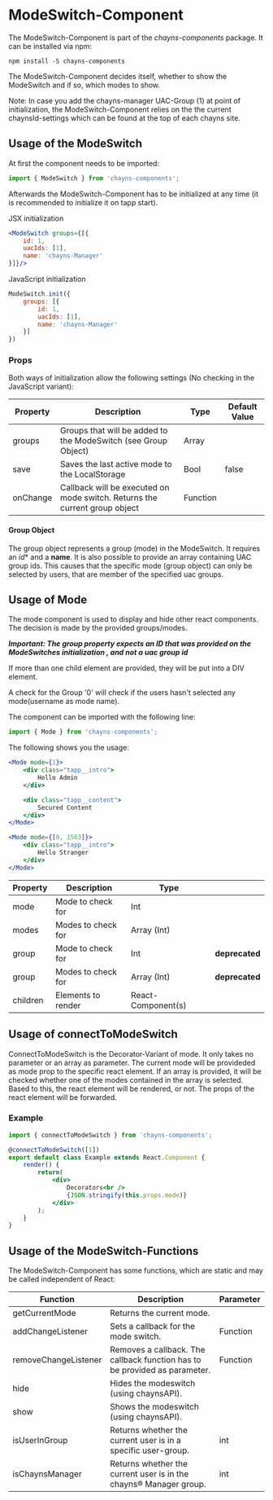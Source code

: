 # ModeSwitch-Component

The ModeSwitch-Component is part of the *chayns-components* package. It can be installed via npm:

    npm install -S chayns-components
    
The ModeSwitch-Component decides itself, whether to show the ModeSwitch and if so, which modes to show.

Note: In case you add the chayns-manager UAC-Group (1) at point of initialization, the ModeSwitch-Component relies on the 
the current chaynsId-settings which can be found at the top of each chayns site.

## Usage of the ModeSwitch
At first the component needs to be imported:

```jsx
import { ModeSwitch } from 'chayns-components';
```

Afterwards the ModeSwitch-Component has to be initialized at any time (it is recommended to initialize it on tapp start).

JSX initialization
```jsx
<ModeSwitch groups={[{
    id: 1,
    uacIds: [1],
    name: 'chayns-Manager'
}]}/>
```
JavaScript initialization
```javascript
ModeSwitch.init({
    groups: [{
        id: 1,
        uacIds: [1],
        name: 'chayns-Manager'
    }]
})
``` 

### Props
Both ways of initialization allow the following settings (No checking in the JavaScript variant):

| Property   | Description                                                                                        | Type    | Default Value |
|------------|-----------------------------------------------------------------------------------------------------|--------|--------------|
| groups | Groups that will be added to the ModeSwitch (see Group Object)                                                 | Array |              |
| save | Saves the last active mode to the LocalStorage                                                        | Bool   | false        |
| onChange    | Callback will be executed on mode switch. Returns the current group object                                                          | Function |              |


#### Group Object
The group object represents a group (mode) in the ModeSwitch.
It requires an *id** and a **name**.
It is also possible to provide an array containing UAC group ids. This causes that the specific mode (group object) can only be selected by users, that are member of the specified uac groups.

## Usage of Mode
The mode component is used to display and hide other react components. The decision is made by the provided groups/modes.

***Important: The group property expects an ID that was provided on the ModeSwitches initialization , and not a uac group id***

If more than one child element are provided, they will be put into a DIV element.

A check for the Group '0' will check if the users hasn't selected any mode(username as mode name).

The component can be imported with the following line:
```jsx
import { Mode } from 'chayns-components';
```

The following shows you the usage:
```jsx
<Mode mode={1}>
    <div class="tapp__intro">
        Hello Admin
    </div>

    <div class="tapp__content">
        Secured Content
    </div>
</Mode>

<Mode mode={[0, 1563]}>
    <div class="tapp__intro">
        Hello Stranger
    </div>
</Mode>
```



| Property   | Description                                                                                         | Type        |  |
|------------|-----------------------------------------------------------------------------------------------------|-------------|----|
| mode | Mode to check for                                                                                         | Int         |  |
| modes | Modes to check for                                                                                       | Array (Int) |  |
| group | Mode to check for                                                                                        | Int | **deprecated** |
| group | Modes to check for                                                                                      | Array (Int) | **deprecated** |
| children | Elements to render                                                                                    | React-Component(s) | |

## Usage of connectToModeSwitch
ConnectToModeSwitch is the Decorator-Variant of mode. It only takes no parameter or an array as parameter.
The current mode will be provideded as mode prop to the specific react element.
If an array is provided, it will be checked whether one of the modes contained in the array is selected. Based to this, the react element will be rendered, or not.
The props of the react element will be forwarded.

### Example
```jsx
import { connectToModeSwitch } from 'chayns-components';

@connectToModeSwitch([1])
export default class Example extends React.Component {
    render() {
        return(
            <div>
                Decorators<br />
                {JSON.stringify(this.props.mode)}
            </div>
        );
    }
}
```

## Usage of the ModeSwitch-Functions
The ModeSwitch-Component has some functions, which are static and may be called independent of React:

| Function | Description  | Parameter |
| -------- | ------------- | --------- |
| getCurrentMode | Returns the current mode. |  |
| addChangeListener | Sets a callback for the mode switch. | Function |
| removeChangeListener | Removes a callback. The callback function has to be provided as parameter. | Function |
| hide | Hides the modeswitch (using chaynsAPI). |  |
| show | Shows the modeswitch (using chaynsAPI). |  |
| isUserInGroup | Returns whether the current user is in a specific user-group. | int |
| isChaynsManager | Returns whether the current user is in the chayns® Manager group. | int |

